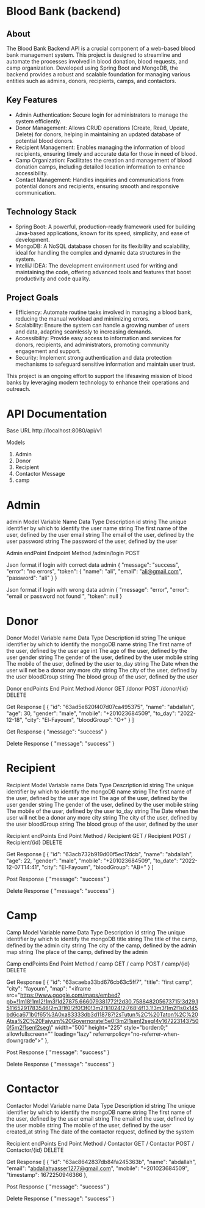 # Blood Bank (backend)
## About
The Blood Bank Backend API is a crucial component of a web-based blood bank management system. This project is designed to streamline and automate the processes involved in blood donation, blood requests, and camp organization. Developed using Spring Boot and MongoDB, the backend provides a robust and scalable foundation for managing various entities such as admins, donors, recipients, camps, and contactors.

## Key Features
- Admin Authentication: Secure login for administrators to manage the system efficiently.
- Donor Management: Allows CRUD operations (Create, Read, Update, Delete) for donors, helping in maintaining an updated database of potential blood donors.
- Recipient Management: Enables managing the information of blood recipients, ensuring timely and accurate data for those in need of blood.
- Camp Organization: Facilitates the creation and management of blood donation camps, including detailed location information to enhance accessibility.
- Contact Management: Handles inquiries and communications from potential donors and recipients, ensuring smooth and responsive communication.
## Technology Stack
- Spring Boot: A powerful, production-ready framework used for building Java-based applications, known for its speed, simplicity, and ease of development.
- MongoDB: A NoSQL database chosen for its flexibility and scalability, ideal for handling the complex and dynamic data structures in the system.
- IntelliJ IDEA: The development environment used for writing and maintaining the code, offering advanced tools and features that boost productivity and code quality.
## Project Goals
- Efficiency: Automate routine tasks involved in managing a blood bank, reducing the manual workload and minimizing errors.
- Scalability: Ensure the system can handle a growing number of users and data, adapting seamlessly to increasing demands.
- Accessibility: Provide easy access to information and services for donors, recipients, and administrators, promoting community engagement and support.
- Security: Implement strong authentication and data protection mechanisms to safeguard sensitive information and maintain user trust.

This project is an ongoing effort to support the lifesaving mission of blood banks by leveraging modern technology to enhance their operations and outreach.

# API Documentation 


Base URL 
http://localhost:8080/api/v1

Models 
1.	Admin
2.	Donor
3.	Recipient
4.	Contactor Message
5.	camp


# Admin

admin Model
Variable Name 	Data Type	Description
id	string	The unique identifier by which to identify the user
name	string	The first name of the user, defined by the user
email	string	The email of the user, defined by the user
password	string	The password of the user, defined by the user

Admin endPoint
Endpoint	Method
/admin/login	POST

Json format if login with correct data admin
{
    "message": "success",
    "error": "no errors",
    "token": {
        "name": "ali",
        "email": "ali@gmail.com",
        "password": "ali"
    }
}

Json format if login with wrong data admin
{
    "message": "error",
    "error": "email or password not found  ",
    "token": null
}




# Donor

Donor Model
Variable name	Data Type	Description
id	string	The unique identifier by which to identify the mongoDB
name	string	The first name of the user, defined by the user
age	int	The age of the user, defined by the user
gender	string	The gender of the user, defined by the user
mobile	string	The mobile of the user, defined by the user
to_day	string	The Date when the user will net be a donor any more
city	string	The city of the user, defined by the user
bloodGroup	string	The blood group of the user, defined by the user

Donor endPoints
End Point	Method
/donor	GET
/donor	POST
/donor/{id}	DELETE

Get Response
[
    {
        "id": "63ad5e820f407d07ca495375",
        "name": "abdallah",
        "age": 30,
        "gender": "male",
        "mobile": "+201023684509",
        "to_day": "2022-12-18",
        "city": "El-Fayoum",
        "bloodGroup": "O+"
    }
]

Get Response
{
    "message": "success"
}

Delete Response
{
    "message": "success"
}

# Recipient
Recipient Model
Variable name	Data Type	Description
id	string	The unique identifier by which to identify the mongoDB
name	string	The first name of the user, defined by the user
age	int	The age of the user, defined by the user
gender	string	The gender of the user, defined by the user
mobile	string	The mobile of the user, defined by the user
to_day	string	The Date when the user will net be a donor any more
city	string	The city of the user, defined by the user
bloodGroup	string	The blood group of the user, defined by the user

Recipient endPoints
End Point	Method
/ Recipient	GET
/ Recipient	POST
/ Recipient/{id}	DELETE

Get Response
[
    {
        "id": "63acb732b919d00f5ec17dcb",
        "name": "abdallah",
        "age": 22,
        "gender": "male",
        "mobile": "+201023684509",
        "to_date": "2022-12-07T14:41",
        "city": "El-Fayoum",
        "bloodGroup": "AB+"
    }
]

Post Response
{
    "message": "success"
}

Delete Response
{
    "message": "success"
}

# Camp
Camp Model
Variable name	Data Type	Description
id	string	The unique identifier by which to identify the mongoDB
title	string	The title of the camp, defined by the admin
city	string	The city of the camp, defined by the admin
map	string	The place of the camp, defined by the admin

Camp endPoints
End Point	Method
/ camp	GET
/ camp	POST
/ camp/{id}	DELETE

Get Response
[
    {
        "id": "63acaeba33bd676cb63c5ff7",
        "title": "first camp",
        "city": "fayoum",
        "map": "<iframe src=\"https://www.google.com/maps/embed?pb=!1m18!1m12!1m3!1d27875.666079381772!2d30.758848205673715!3d29.151165291783546!2m3!1f0!2f0!3f0!3m2!1i1024!2i768!4f13.1!3m3!1m2!1s0x145bd6ca671b0f65%3A0xa83333db3d118787!2sTutun%2C%20Taton%2C%20Atsa%2C%20Faiyum%20Governorate!5e0!3m2!1sen!2seg!4v1672231437500!5m2!1sen!2seg\" width=\"500\" height=\"225\" style=\"border:0;\" allowfullscreen=\"\" loading=\"lazy\" referrerpolicy=\"no-referrer-when-downgrade\"></iframe>"
    },

Post Response
{
    "message": "success"
}

Delete Response
{
    "message": "success"
}


# Contactor
Contactor Model
Variable name	Data Type	Description
id	string	The unique identifier by which to identify the mongoDB
name	string	The first name of the user, defined by the user
email	string	The email of the user, defined by the user
mobile	string	The mobile of the user, defined by the user
created_at 	string	The date of the contactor request, defined by the system

Recipient endPoints
End Point	Method
/ Contactor	GET
/ Contactor	POST
/ Contactor/{id}	DELETE

Get Response
[
    {
        "id": "63ac8642837db84fa245363b",
        "name": "abdallah",
        "email": "abdallahyasser1277@gmail.com",
        "mobile": "+201023684509",
        "timestamp": 1672250946366
    },

Post Response
{
    "message": "success"
}

Delete Response
{
    "message": "success"
}
